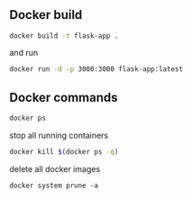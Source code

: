 #

## Docker build

```bash
docker build -t flask-app .
```

and run

```bash
docker run -d -p 3000:3000 flask-app:latest
```

## Docker commands

```bash
docker ps
```

stop all running containers

```bash
docker kill $(docker ps -q)
```

delete all docker images

```
docker system prune -a
```
